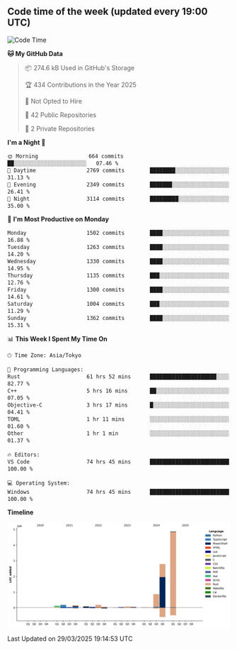 ## Code time of the week (updated every 19:00 UTC)

<!--START_SECTION:waka-->
![Code Time](http://img.shields.io/badge/Code%20Time-4%2C546%20hrs%2054%20mins-blue)

**🐱 My GitHub Data** 

> 📦 274.6 kB Used in GitHub's Storage 
 > 
> 🏆 434 Contributions in the Year 2025
 > 
> 🚫 Not Opted to Hire
 > 
> 📜 42 Public Repositories 
 > 
> 🔑 2 Private Repositories 
 > 
**I'm a Night 🦉** 

```text
🌞 Morning                664 commits         ██░░░░░░░░░░░░░░░░░░░░░░░   07.46 % 
🌆 Daytime                2769 commits        ████████░░░░░░░░░░░░░░░░░   31.13 % 
🌃 Evening                2349 commits        ███████░░░░░░░░░░░░░░░░░░   26.41 % 
🌙 Night                  3114 commits        █████████░░░░░░░░░░░░░░░░   35.00 % 
```
📅 **I'm Most Productive on Monday** 

```text
Monday                   1502 commits        ████░░░░░░░░░░░░░░░░░░░░░   16.88 % 
Tuesday                  1263 commits        ████░░░░░░░░░░░░░░░░░░░░░   14.20 % 
Wednesday                1330 commits        ████░░░░░░░░░░░░░░░░░░░░░   14.95 % 
Thursday                 1135 commits        ███░░░░░░░░░░░░░░░░░░░░░░   12.76 % 
Friday                   1300 commits        ████░░░░░░░░░░░░░░░░░░░░░   14.61 % 
Saturday                 1004 commits        ███░░░░░░░░░░░░░░░░░░░░░░   11.29 % 
Sunday                   1362 commits        ████░░░░░░░░░░░░░░░░░░░░░   15.31 % 
```


📊 **This Week I Spent My Time On** 

```text
🕑︎ Time Zone: Asia/Tokyo

💬 Programming Languages: 
Rust                     61 hrs 52 mins      █████████████████████░░░░   82.77 % 
C++                      5 hrs 16 mins       ██░░░░░░░░░░░░░░░░░░░░░░░   07.05 % 
Objective-C              3 hrs 17 mins       █░░░░░░░░░░░░░░░░░░░░░░░░   04.41 % 
TOML                     1 hr 11 mins        ░░░░░░░░░░░░░░░░░░░░░░░░░   01.60 % 
Other                    1 hr 1 min          ░░░░░░░░░░░░░░░░░░░░░░░░░   01.37 % 

🔥 Editors: 
VS Code                  74 hrs 45 mins      █████████████████████████   100.00 % 

💻 Operating System: 
Windows                  74 hrs 45 mins      █████████████████████████   100.00 % 
```

**Timeline**

![Lines of Code chart](https://raw.githubusercontent.com/SARDONYX-sard/SARDONYX-sard/main/assets/bar_graph.png)


 Last Updated on 29/03/2025 19:14:53 UTC
<!--END_SECTION:waka-->